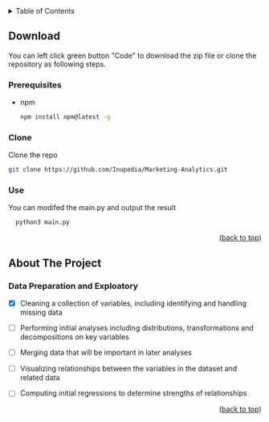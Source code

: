 <div id="top"></div>
<details>
  <summary>Table of Contents</summary>
  <ol>
  	<li>
  		<a href="#download">Download</a>
  		<ul>
  			<li><a href="#prerequisites">Prerequisites</a></li>
  			<li><a href="#clone">Clone</a></li>
        <li><a href="#use">Use</a></li>
  		</ul>
  	</li>
    <li>
      <a href="#about-the-project">About The Project</a>
      <ul>
        <li><a href="#data-preparation-and-exploatory">Data Preparation and Exploatory</a></li>
      </ul>
    </li>
  </ol>
</details>


<!-- DOWNLOAD -->
## Download

You can left click green button "Code" to download the zip file or clone the repository as following steps.

### Prerequisites

* npm
  ```sh
  npm install npm@latest -g
  ```

### Clone

  Clone the repo
   ```sh
   git clone https://github.com/Inupedia/Marketing-Analytics.git
   ```

### Use
  
  You can modifed the main.py and output the result
  ```python
    python3 main.py
  ```

<p align="right">(<a href="#top">back to top</a>)</p>


<!-- ABOUT THE PROJECT -->
## About The Project

### Data Preparation and Exploatory

- [x] Cleaning a collection of variables, including identifying and handling missing data
- [ ] Performing initial analyses including distributions, transformations and decompositions on key variables
- [ ] Merging data that will be important in later analyses
- [ ] Visualizing relationships between the variables in the dataset and related data
- [ ] Computing initial regressions to determine strengths of relationships


<p align="right">(<a href="#top">back to top</a>)</p>






